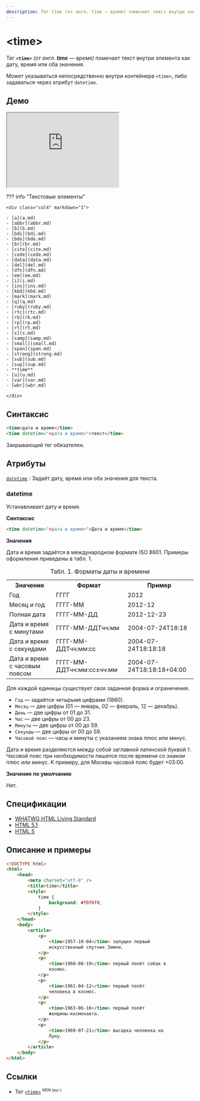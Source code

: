 ```yaml
---
description: Тег time (от англ. time — время) помечает текст внутри элемента как дату, время или оба значения
---
```


# &lt;time&gt;

Тег **`<time>`** _(от англ. **time** — время)_ помечает текст внутри элемента как дату, время или оба значения.

Может указываться непосредственно внутри контейнера `<time>`, либо задаваться через атрибут `datetime`.

## Демо

<iframe class="interactive is-tabbed-shorter-height" height="200" src="https://interactive-examples.mdn.mozilla.net/pages/tabbed/time.html" title="MDN Web Docs Interactive Example" loading="lazy" data-readystate="complete"></iframe>

??? info "Текстовые элементы"

    <div class="col4" markdown="1">

    - [a](a.md)
    - [abbr](abbr.md)
    - [b](b.md)
    - [bdi](bdi.md)
    - [bdo](bdo.md)
    - [br](br.md)
    - [cite](cite.md)
    - [code](code.md)
    - [data](data.md)
    - [del](del.md)
    - [dfn](dfn.md)
    - [em](em.md)
    - [i](i.md)
    - [ins](ins.md)
    - [kbd](kbd.md)
    - [mark](mark.md)
    - [q](q.md)
    - [ruby](ruby.md)
    - [rtc](rtc.md)
    - [rb](rb.md)
    - [rp](rp.md)
    - [rt](rt.md)
    - [s](s.md)
    - [samp](samp.md)
    - [small](small.md)
    - [span](span.md)
    - [strong](strong.md)
    - [sub](sub.md)
    - [sup](sup.md)
    - **time**
    - [u](u.md)
    - [var](var.md)
    - [wbr](wbr.md)

    </div>

## Синтаксис

```html
<time>дата и время</time>
<time datetime="<дата и время>">текст</time>
```

Закрывающий тег обязателен.

## Атрибуты

[`datetime`](#datetime)
: Задаёт дату, время или оба значения для текста.

### datetime

Устанавливает дату и время.

**Синтаксис**

```html
<time datetime="<дата и время>">Дата и время</time>
```

**Значения**

Дата и время задаётся в международном формате ISO 8601. Примеры оформления приведены в табл. 1.

<table class="table">
<caption>Табл. 1. Форматы даты и времени</caption>
<tr><th>Значение</th><th>Формат</th><th>Пример</th></tr>
<tr><td>Год</td><td>ГГГГ</td><td>2012</td></tr>
<tr><td>Месяц и год</td><td>ГГГГ-ММ</td><td>2012-12</td></tr>
<tr><td>Полная дата</td><td>ГГГГ-ММ-ДД</td><td>2012-12-23</td></tr>
<tr><td>Дата и время с минутами</td><td>ГГГГ-ММ-ДДTчч:мм</td><td>2004-07-24T18:18</td></tr>
<tr><td>Дата и время с секундами</td><td>ГГГГ-ММ-ДДTчч:мм:сс</td><td>2004-07-24T18:18:18</td></tr>
<tr><td>Дата и время с часовым поясом</td><td>ГГГГ-ММ-ДДTчч:мм:сс±чч:мм</td><td>2004-07-24T18:18:18+04:00</td></tr>
</table>

Для каждой единицы существует своя заданная форма и ограничения.

-   `Год` — задаётся четырьмя цифрами (1860).
-   `Месяц` — две цифры (01 — январь, 02 — февраль, 12 — декабрь).
-   `День` — две цифры от 01 до 31.
-   `Час` — две цифры от 00 до 23.
-   `Минуты` — две цифры от 00 до 59.
-   `Секунды` — две цифры от 00 до 59.
-   `Часовой пояс` — часы и минуты с указанием знака плюс или минус.

Дата и время разделяются между собой заглавной латинской буквой `T`. Часовой пояс при необходимости пишется после времени со знаком плюс или минус. К примеру, для Москвы часовой пояс будет +03:00.

**Значение по умолчанию**

Нет.

## Спецификации

-   [WHATWG HTML Living Standard](https://html.spec.whatwg.org/multipage/semantics.html#the-time-element)
-   [HTML 5.1](https://www.w3.org/TR/2016/REC-html51-20161101/grouping-content.html#the-time-element)
-   [HTML 5](http://www.w3.org/TR/html5/grouping-content.html#the-time-element)

## Описание и примеры

```html
<!DOCTYPE html>
<html>
    <head>
        <meta charset="utf-8" />
        <title>time</title>
        <style>
            time {
                background: #f0f0f0;
            }
        </style>
    </head>
    <body>
        <article>
            <p>
                <time>1957-10-04</time> запущен первый
                искусственный спутник Земли.
            </p>
            <p>
                <time>1960-08-19</time> первый полёт собак в
                космос.
            </p>
            <p>
                <time>1961-04-12</time> первый полёт
                человека в космос.
            </p>
            <p>
                <time>1963-06-16</time> первый полёт
                женщины-космонавта.
            </p>
            <p>
                <time>1969-07-21</time> высадка человека на
                Луну.
            </p>
        </article>
    </body>
</html>
```

## Ссылки

-   Тег [`<time>`](https://developer.mozilla.org/ru/docs/Web/HTML/Element/time) <sup><small>MDN (рус.)</small></sup>

